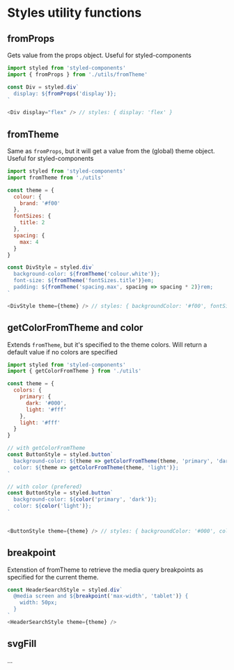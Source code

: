 # Styles utility functions

## fromProps

Gets value from the props object. Useful for styled-components

```js static
import styled from 'styled-components'
import { fromProps } from './utils/fromTheme'

const Div = styled.div`
  display: ${fromProps('display')};
`

<Div display="flex" /> // styles: { display: 'flex' }
```

## fromTheme

Same as `fromProps`, but it will get a value from the (global) theme object. Useful for styled-components

```js static
import styled from 'styled-components'
import fromTheme from './utils'

const theme = {
  colour: {
    brand: '#f00'
  },
  fontSizes: {
    title: 2
  },
  spacing: {
    max: 4
  }
}

const DivStyle = styled.div`
  background-color: ${fromTheme('colour.white')};
  font-size: ${fromTheme('fontSizes.title')}em;
  padding: ${fromTheme('spacing.max', spacing => spacing * 2)}rem;
`

<DivStyle theme={theme} /> // styles: { backgroundColor: '#f00', fontSize: '2em', padding: '8rem' }
```

## getColorFromTheme and color

Extends `fromTheme`, but it's specified to the theme colors. Will return a default value if no colors are specified

```js static
import styled from 'styled-components'
import { getColorFromTheme } from './utils'

const theme = {
  colors: {
    primary: {
      dark: '#000',
      light: '#fff'
    },
    light: '#fff'
  }
}

// with getColorFromTheme
const ButtonStyle = styled.button`
  background-color: ${theme => getColorFromTheme(theme, 'primary', 'dark')};
  color: ${theme => getColorFromTheme(theme, 'light')};
`

// with color (prefered)
const ButtonStyle = styled.button`
  background-color: ${color('primary', 'dark')};
  color: ${color('light')};
`


<ButtonStyle theme={theme} /> // styles: { backgroundColor: '#000', color: '#fff' }
```

## breakpoint
Extenstion of fromTheme to retrieve the media query breakpoints as specified for the current theme.

```js static
const HeaderSearchStyle = styled.div`
  @media screen and ${breakpoint('max-width', 'tablet')} {
    width: 50px;
  }
`
<HeaderSearchStyle theme={theme} />
```


## svgFill

...
